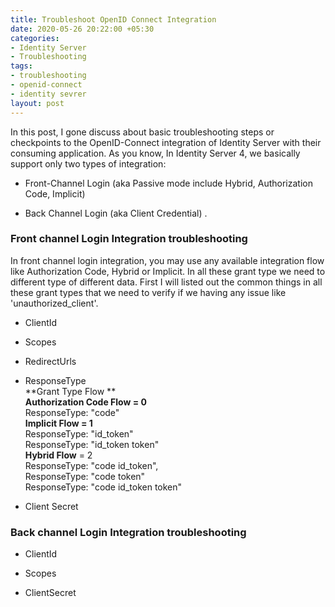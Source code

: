 ```yaml
---
title: Troubleshoot OpenID Connect Integration
date: 2020-05-26 20:22:00 +05:30
categories:
- Identity Server
- Troubleshooting
tags:
- troubleshooting
- openid-connect
- identity sevrer
layout: post
---
```


In this post, I gone discuss about  basic  troubleshooting  steps or checkpoints to the  OpenID-Connect integration of Identity Server with their consuming application. As you know, In  Identity Server 4, we basically support  only two types of  integration:

* Front-Channel  Login (aka Passive mode include  Hybrid, Authorization Code, Implicit)

* Back Channel Login (aka Client Credential) .

### **Front channel Login Integration troubleshooting**

In front channel login integration, you may use  any available  integration flow  like Authorization Code, Hybrid or Implicit. In all these grant type we need to different type of  different data. First I will listed out the common things in all these grant  types that we need to verify if we having any issue like 'unauthorized_client'.

* ClientId

* Scopes

* RedirectUrls

* ResponseType\
       **Grant Type Flow
**\
  	**Authorization Code Flow = 0**\
  		ResponseType: "code"
\
  	**Implicit Flow = 1**
\
  		ResponseType: "id_token"
\
  		ResponseType: "id_token token"
\
  	**Hybrid Flow** = 2
\
  		ResponseType: "code id_token",
\
  		ResponseType: "code token"
\
  		ResponseType: "code id_token token"

* Client Secret 

### Back channel Login Integration troubleshooting

* ClientId

* Scopes

* ClientSecret